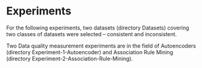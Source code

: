 Experiments
===
For the following experiments, two datasets (directory Datasets) covering two classes of datasets were selected – consistent and inconsistent.

Two Data quality measurement experiments are in the field of Autoencoders (directory Experiment-1-Autoencoder) and Association Rule Mining
(directory Experiment-2-Association-Rule-Mining).